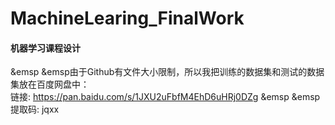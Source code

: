 # MachineLearing_FinalWork
#### 机器学习课程设计
&emsp &emsp由于Github有文件大小限制，所以我把训练的数据集和测试的数据集放在百度网盘中：   
链接: https://pan.baidu.com/s/1JXU2uFbfM4EhD6uHRj0DZg &emsp &emsp 提取码: jqxx
